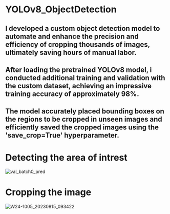 # YOLOv8_ObjectDetection

## I developed a custom object detection model to automate and enhance the precision and efficiency of cropping thousands of images, ultimately saving hours of manual labor.

## After loading the pretrained YOLOv8 model, i conducted additional training and validation with the custom dataset, achieving an impressive training accuracy of approximately 98%.

## The model accurately placed bounding boxes on the regions to be cropped in unseen images and efficiently saved the cropped images using the 'save_crop=True' hyperparameter.

# Detecting the area of intrest

![val_batch0_pred](https://github.com/AdirajJohn/YOLOv8_ObjectDetection/assets/107745152/7cf53b30-b69f-4963-9711-5786867d7297)

# Cropping the image

![W24-1005_20230815_093422](https://github.com/AdirajJohn/YOLOv8_ObjectDetection/assets/107745152/bab997bd-3551-4b10-8a1f-66686f9c89fd)
